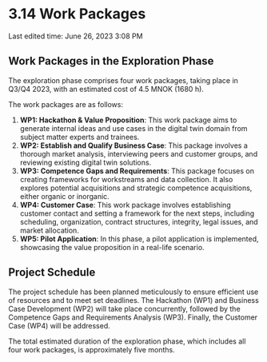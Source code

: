 # 3.14 Work Packages

Last edited time: June 26, 2023 3:08 PM

## Work Packages in the Exploration Phase

The exploration phase comprises four work packages, taking place in Q3/Q4 2023, with an estimated cost of 4.5 MNOK (1680 h).

The work packages are as follows:

1. **WP1: Hackathon & Value Proposition**: This work package aims to generate internal ideas and use cases in the digital twin domain from subject matter experts and trainees.
2. **WP2: Establish and Qualify Business Case**: This package involves a thorough market analysis, interviewing peers and customer groups, and reviewing existing digital twin solutions.
3. **WP3: Competence Gaps and Requirements**: This package focuses on creating frameworks for workstreams and data collection. It also explores potential acquisitions and strategic competence acquisitions, either organic or inorganic.
4. **WP4: Customer Case**: This work package involves establishing customer contact and setting a framework for the next steps, including scheduling, organization, contract structures, integrity, legal issues, and market allocation.
5. **WP5: Pilot Application**: In this phase, a pilot application is implemented, showcasing the value proposition in a real-life scenario.

## Project Schedule

The project schedule has been planned meticulously to ensure efficient use of resources and to meet set deadlines. The Hackathon (WP1) and Business Case Development (WP2) will take place concurrently, followed by the Competence Gaps and Requirements Analysis (WP3). Finally, the Customer Case (WP4) will be addressed.

The total estimated duration of the exploration phase, which includes all four work packages, is approximately five months.
